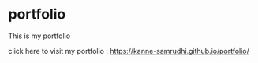 # portfolio

This is my portfolio 

























click here to visit my portfolio : https://kanne-samrudhi.github.io/portfolio/
